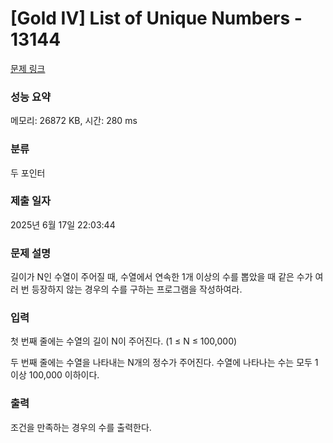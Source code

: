 # [Gold IV] List of Unique Numbers - 13144 

[문제 링크](https://www.acmicpc.net/problem/13144) 

### 성능 요약

메모리: 26872 KB, 시간: 280 ms

### 분류

두 포인터

### 제출 일자

2025년 6월 17일 22:03:44

### 문제 설명

<p>길이가 N인 수열이 주어질 때, 수열에서 연속한 1개 이상의 수를 뽑았을 때 같은 수가 여러 번 등장하지 않는 경우의 수를 구하는 프로그램을 작성하여라.</p>

### 입력 

 <p>첫 번째 줄에는 수열의 길이 N이 주어진다. (1 ≤ N ≤ 100,000)</p>

<p>두 번째 줄에는 수열을 나타내는 N개의 정수가 주어진다. 수열에 나타나는 수는 모두 1 이상 100,000 이하이다.</p>

### 출력 

 <p>조건을 만족하는 경우의 수를 출력한다.</p>

